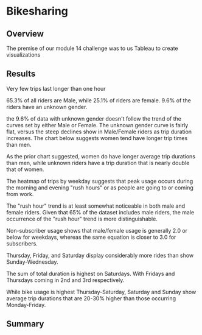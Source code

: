 # Bikesharing

## Overview
The premise of our module 14 challenge was to us Tableau to create visualizations 

## Results

Very few trips last longer than one hour

65.3% of all riders are Male, while 25.1% of riders are female.  9.6% of the riders have an unknown gender. 

the 9.6% of data with unknown gender doesn't follow the trend of the curves set by either Male or Female.  The unknown gender curve is fairly flat, versus the steep declines show in Male/Female riders as trip duration increases.  The chart below suggests women tend have longer trip times than men.

As the prior chart suggested, women do have longer average trip durations than men, while unknown riders have a trip duration that is nearly double that of women.

The heatmap of trips by weekday suggests that peak usage occurs during the morning and evening "rush hours" or as people are going to or coming from work.

The "rush hour" trend is at least somewhat noticeable in both male and female riders.  Given that 65% of the dataset includes male riders, the male occurrence of the "rush hour" trend is more distinguishable.

Non-subscriber usage shows that male/female usage is generally 2.0 or below for weekdays, whereas the same equation is closer to 3.0 for subscribers.

Thursday, Friday, and Saturday display considerably more rides than show Sunday-Wednesday. 

The sum of total duration is highest on Saturdays.  With Fridays and Thursdays coming in 2nd and 3rd respectively.

While bike usage is highest Thursday-Saturday, Saturday and Sunday show average trip durations that are 20-30% higher than those occurring Monday-Friday.

## Summary

